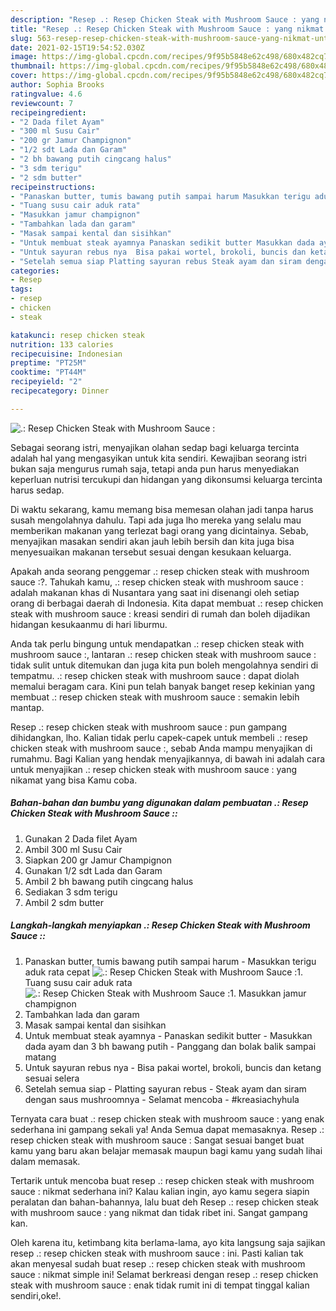 ```yaml
---
description: "Resep .: Resep Chicken Steak with Mushroom Sauce : yang nikmat Untuk Jualan"
title: "Resep .: Resep Chicken Steak with Mushroom Sauce : yang nikmat Untuk Jualan"
slug: 563-resep-resep-chicken-steak-with-mushroom-sauce-yang-nikmat-untuk-jualan
date: 2021-02-15T19:54:52.030Z
image: https://img-global.cpcdn.com/recipes/9f95b5848e62c498/680x482cq70/resep-chicken-steak-with-mushroom-sauce-foto-resep-utama.jpg
thumbnail: https://img-global.cpcdn.com/recipes/9f95b5848e62c498/680x482cq70/resep-chicken-steak-with-mushroom-sauce-foto-resep-utama.jpg
cover: https://img-global.cpcdn.com/recipes/9f95b5848e62c498/680x482cq70/resep-chicken-steak-with-mushroom-sauce-foto-resep-utama.jpg
author: Sophia Brooks
ratingvalue: 4.6
reviewcount: 7
recipeingredient:
- "2 Dada filet Ayam"
- "300 ml Susu Cair"
- "200 gr Jamur Champignon"
- "1/2 sdt Lada dan Garam"
- "2 bh bawang putih cingcang halus"
- "3 sdm terigu"
- "2 sdm butter"
recipeinstructions:
- "Panaskan butter, tumis bawang putih sampai harum Masukkan terigu aduk rata cepat"
- "Tuang susu cair aduk rata"
- "Masukkan jamur champignon"
- "Tambahkan lada dan garam"
- "Masak sampai kental dan sisihkan"
- "Untuk membuat steak ayamnya Panaskan sedikit butter Masukkan dada ayam dan 3 bh bawang putih Panggang dan bolak balik sampai matang"
- "Untuk sayuran rebus nya  Bisa pakai wortel, brokoli, buncis dan ketang sesuai selera"
- "Setelah semua siap Platting sayuran rebus Steak ayam dan siram dengan saus mushroomnya Selamat mencoba #kreasiachyhula"
categories:
- Resep
tags:
- resep
- chicken
- steak

katakunci: resep chicken steak 
nutrition: 133 calories
recipecuisine: Indonesian
preptime: "PT25M"
cooktime: "PT44M"
recipeyield: "2"
recipecategory: Dinner

---
```



![.: Resep Chicken Steak with Mushroom Sauce :](https://img-global.cpcdn.com/recipes/9f95b5848e62c498/680x482cq70/resep-chicken-steak-with-mushroom-sauce-foto-resep-utama.jpg)

Sebagai seorang istri, menyajikan olahan sedap bagi keluarga tercinta adalah hal yang mengasyikan untuk kita sendiri. Kewajiban seorang istri bukan saja mengurus rumah saja, tetapi anda pun harus menyediakan keperluan nutrisi tercukupi dan hidangan yang dikonsumsi keluarga tercinta harus sedap.

Di waktu  sekarang, kamu memang bisa memesan olahan jadi tanpa harus susah mengolahnya dahulu. Tapi ada juga lho mereka yang selalu mau memberikan makanan yang terlezat bagi orang yang dicintainya. Sebab, menyajikan masakan sendiri akan jauh lebih bersih dan kita juga bisa menyesuaikan makanan tersebut sesuai dengan kesukaan keluarga. 



Apakah anda seorang penggemar .: resep chicken steak with mushroom sauce :?. Tahukah kamu, .: resep chicken steak with mushroom sauce : adalah makanan khas di Nusantara yang saat ini disenangi oleh setiap orang di berbagai daerah di Indonesia. Kita dapat membuat .: resep chicken steak with mushroom sauce : kreasi sendiri di rumah dan boleh dijadikan hidangan kesukaanmu di hari liburmu.

Anda tak perlu bingung untuk mendapatkan .: resep chicken steak with mushroom sauce :, lantaran .: resep chicken steak with mushroom sauce : tidak sulit untuk ditemukan dan juga kita pun boleh mengolahnya sendiri di tempatmu. .: resep chicken steak with mushroom sauce : dapat diolah memalui beragam cara. Kini pun telah banyak banget resep kekinian yang membuat .: resep chicken steak with mushroom sauce : semakin lebih mantap.

Resep .: resep chicken steak with mushroom sauce : pun gampang dihidangkan, lho. Kalian tidak perlu capek-capek untuk membeli .: resep chicken steak with mushroom sauce :, sebab Anda mampu menyajikan di rumahmu. Bagi Kalian yang hendak menyajikannya, di bawah ini adalah cara untuk menyajikan .: resep chicken steak with mushroom sauce : yang nikamat yang bisa Kamu coba.

<!--inarticleads1-->

##### Bahan-bahan dan bumbu yang digunakan dalam pembuatan .: Resep Chicken Steak with Mushroom Sauce ::

1. Gunakan 2 Dada filet Ayam
1. Ambil 300 ml Susu Cair
1. Siapkan 200 gr Jamur Champignon
1. Gunakan 1/2 sdt Lada dan Garam
1. Ambil 2 bh bawang putih cingcang halus
1. Sediakan 3 sdm terigu
1. Ambil 2 sdm butter




<!--inarticleads2-->

##### Langkah-langkah menyiapkan .: Resep Chicken Steak with Mushroom Sauce ::

1. Panaskan butter, tumis bawang putih sampai harum - Masukkan terigu aduk rata cepat
<img src="https://img-global.cpcdn.com/steps/4d3148b88baa29ce/160x128cq70/resep-chicken-steak-with-mushroom-sauce-langkah-memasak-1-foto.jpg" alt=".: Resep Chicken Steak with Mushroom Sauce :">1. Tuang susu cair aduk rata
<img src="https://img-global.cpcdn.com/steps/1f50bc6e2c4abb34/160x128cq70/resep-chicken-steak-with-mushroom-sauce-langkah-memasak-2-foto.jpg" alt=".: Resep Chicken Steak with Mushroom Sauce :">1. Masukkan jamur champignon
1. Tambahkan lada dan garam
1. Masak sampai kental dan sisihkan
1. Untuk membuat steak ayamnya - Panaskan sedikit butter - Masukkan dada ayam dan 3 bh bawang putih - Panggang dan bolak balik sampai matang
1. Untuk sayuran rebus nya  - Bisa pakai wortel, brokoli, buncis dan ketang sesuai selera
1. Setelah semua siap - Platting sayuran rebus - Steak ayam dan siram dengan saus mushroomnya - Selamat mencoba - #kreasiachyhula




Ternyata cara buat .: resep chicken steak with mushroom sauce : yang enak sederhana ini gampang sekali ya! Anda Semua dapat memasaknya. Resep .: resep chicken steak with mushroom sauce : Sangat sesuai banget buat kamu yang baru akan belajar memasak maupun bagi kamu yang sudah lihai dalam memasak.

Tertarik untuk mencoba buat resep .: resep chicken steak with mushroom sauce : nikmat sederhana ini? Kalau kalian ingin, ayo kamu segera siapin peralatan dan bahan-bahannya, lalu buat deh Resep .: resep chicken steak with mushroom sauce : yang nikmat dan tidak ribet ini. Sangat gampang kan. 

Oleh karena itu, ketimbang kita berlama-lama, ayo kita langsung saja sajikan resep .: resep chicken steak with mushroom sauce : ini. Pasti kalian tak akan menyesal sudah buat resep .: resep chicken steak with mushroom sauce : nikmat simple ini! Selamat berkreasi dengan resep .: resep chicken steak with mushroom sauce : enak tidak rumit ini di tempat tinggal kalian sendiri,oke!.

